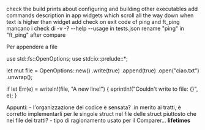 check the build prints about configuring and building other executables
add commands description in app
widgets which scroll all the way down when text is higher than widget
add check on exit code of ping and ft_ping
mancano i check di -v -? --help --usage in tests.json
rename "ping" in "ft_ping" after compare


Per appendere a file

use std::fs::OpenOptions;
use std::io::prelude::*;


let mut file = OpenOptions::new()
    .write(true)
    .append(true)
    .open("ciao.txt")
    .unwrap();

if let Err(e) = writeln!(file, "A new line!") {
    eprintln!("Couldn't write to file: {}", e);
}

Appunti:
    - l'organizzazione del codice è sensata?
        .in merito ai tratti, è corretto implementarli per le singole struct nel file delle struct piuttosto che nei file dei tratti?
    - tipo di ragionamento usato per il Comparer... **lifetimes**

